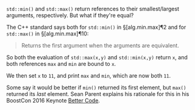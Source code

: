 `std::min()` and `std::max()` return references to their smallest/largest arguments, respectively. But what if they're equal?

The C++ standard says both for `std::min()` in §[alg.min.max]¶2  and for `std::max()` in §[alg.min.max]¶10:

> Returns the first argument when the arguments are equivalent.

So both the evaluation of `std::max(x,y)` and `std::min(x,y)` return `x`, and both references `max` and `min` are bound to `x`.

We then set `x` to `11`, and print `max` and `min`, which are now both `11`.

Some say it would be better if `min()` returned its first element, but `max()` returned its *last* element. Sean Parent explains his rationale for this in his BoostCon 2016 Keynote [Better Code]( https://www.youtube.com/watch?v=giNtMitSdfQ&t=1448s).
